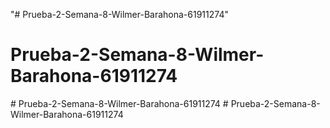 "# Prueba-2-Semana-8-Wilmer-Barahona-61911274" 
# Prueba-2-Semana-8-Wilmer-Barahona-61911274
#   P r u e b a - 2 - S e m a n a - 8 - W i l m e r - B a r a h o n a - 6 1 9 1 1 2 7 4  
 # Prueba-2-Semana-8-Wilmer-Barahona-61911274
